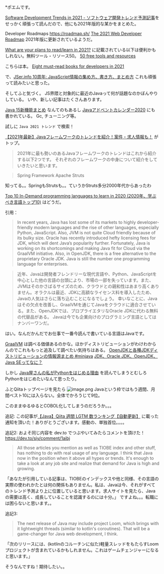 *ポエムです。

[Software Development Trends in 2021 - ソフトウェア開発トレンド予測記事](https://qiita.com/e99h2121/items/89c047f3c1852f257ff5)をせっかく頑張って読んだので、他にも2021年版的な某かをまとめた。

Developer Roadmaps
https://roadmap.sh/
[The 2021 Web Developer Roadmap](https://levelup.gitconnected.com/the-2020-web-developer-roadmap-76503ddfb327) 
2021年版に更新されているようだ。

[What are your plans to read/learn in 2021?](https://dev.to/deveconomics/what-are-your-plans-to-read-learn-in-2021-3nkj) 
に記載されている以下は便利かもしれない。無料ツール・リソース50。
[50 free tools and resources](https://markodenic.com/50-free-tools-and-resources/)

こちらは本。
[Eight must-read books for developers in 2021](https://developereconomics.com/blog/eight-must-read-books-for-developers-in-2021)

で、[JSer.info 10周年: JavaScript情報の集め方、書き方、まとめ方]( https://jser.info/2021/01/16/jser-10th/) これも頑張って読みたいと思った。

そしてふと気づく。
JS界隈と対象的に最近のJavaって何が話題なのかぼんやりしている。
いや、新しい記事はたくさんあります。

[Java 15新機能まとめ](https://qiita.com/nowokay/items/2858699bc1cd89222cd8) なんてのもあるし
[Javaアドベントカレンダー2020](https://qiita.com/advent-calendar/2020/java) にも書かれている。
Gc, チューニング等。

試しに `Java 2021 トレンド` で検索！

[【2021年最新】Javaフレームワークのトレンドを紹介！案件・求人情報も！](https://itpropartners.com/blog/9451/) がトップ。
> 2021年に最も勢いのあるJavaフレームワークのトレンドはこれから紹介する以下2つです。
> それぞれのフレームワークの中身について紹介をしていきたいと思います。

> Spring Framework
> Apache Struts

知ってる。。SpringもStrutsも。。ていうかStruts多分2000年代からあったわ

[Top 10 In-Demand programming languages to learn in 2020 (2020年、学ぶべき言語トップ10)](https://towardsdatascience.com/top-10-in-demand-programming-languages-to-learn-in-2020-4462eb7d8d3e) はどうだ。

引用：
>In recent years, Java has lost some of its markets to highly developer-friendly modern languages and the rise of other languages, especially Python, JavaScript. Also, JVM is not quite Cloud friendly because of its bulky size. Oracle has recently introduced hefty licensing fees for JDK, which will dent Java’s popularity further.
>Fortunately, Java is working on its shortcomings and making Java fit for Cloud via the GraalVM initiative. Also, in OpenJDK, there is a free alternative to the proprietary Oracle JDK.
Java is still the number one programming language for enterprises.

>近年、Javaは開発者フレンドリーな現代言語や、Python、JavaScriptを中心とした他の言語の台頭により、市場の一部を失っています。また、JVMはそのかさばるサイズのため、クラウドとの親和性はあまり高くありません。オラクルは最近、JDKに高額なライセンス料を導入したため、Javaの人気はさらに落ち込むことになるでしょう。
>幸いなことに、Javaはその欠点を改善し、GraalVMを通じてJavaをクラウドに適合させている。また、OpenJDKでは、プロプライエタリなOracle JDKに代わる無料の代替品がある。
Javaは今でも企業向けのプログラミング言語としてはナンバーワンだ。

はい。なんだかんだでお仕事で一番今読んで書いている言語はJavaです。

[GraalVM](https://qiita.com/joe225/items/475e6bf2bc359538cd52) は調べる価値あるのかな。ほかディストリビューションがわけわからんのでこれももっと追及して調べたい気持ちはある。
[OpenJDKと各種JDKディストリビューションの情報源まとめ #minjava](https://qiita.com/yamadamn/items/2dd26a014791b9557199)
[JDK、Oracle JDK、OpenJDK、Java SEってなに？](https://qiita.com/nowokay/items/c1de127354cd1b0ddc5e)

しかし
[Java屋さんの私がPythonをはじめる理由](https://qiita.com/HyunwookPark/items/68d029dd33807fc69ca4)
を読んでしまうとむしろPythonをはじめたいなんて思ったり。

ふとQiitaトップページを見たら
![image.png](https://qiita-image-store.s3.ap-northeast-1.amazonaws.com/0/93824/cdc9dff6-7c0f-a0b7-dc62-a0cfa891699d.png)
Javaという枠ではもう週間、月間ベスト10には入らない。全体でかろうじて9位。

このままゆるゆるとCOBOL化してしまうのだろうか。。。

追記: この記事が[【Java】Qiita 週間 LGTM 数ランキング【自動更新】](https://qiita.com/kou_pg_0131/items/4c3f84836bfdbb137226#_reference-62ed891c701733727515) に載った通知を頂いた！ありがとうございます。感動の、単独首位。。。。

追記2: およそ同じ内容を dev.to でつぶやいてみたらコメントを頂けた！
https://dev.to/siy/comment/1aibj
> All those articles you mention as well as TIOBE index and other stuff, has nothing to do with real usage of any language. I think that Java now in the position when it above all hypes or trends. It's enough to take a look at any job site and realize that demand for Java is high and growing.

「あなたが引用している記事は、TIOBEのインデックスや他と同様、その言語の実際の使われかたとは何の関係もありません。私は、Javaは今、それがすべてのトレンド予測より上に位置していると思います。求人サイトを見たら、Javaの需要は高く、成長していることを認識するのには十分。」
ですよね。。。転職には困らないと思います。。

追記3: 
> The next release of Java may include project Loom, which brings with it lightweight threads (similar to kotlin's coroutines). That will be a game-changer for Java web development, I think.

「次のリリースには、(kotlinのコルーチンに似た)軽量スレッドをもたらすLoomプロジェクトが含まれているかもしれません。これはゲームチェンジャーになると思います。」

そうなんですね！期待したい。。
